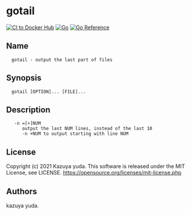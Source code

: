 # gotail

[![CI to Docker Hub](https://github.com/Iovesophy/gotail/actions/workflows/docker.yml/badge.svg)](https://github.com/Iovesophy/gotail/actions/workflows/docker.yml) [![Go](https://github.com/Iovesophy/gotail/actions/workflows/go.yml/badge.svg)](https://github.com/Iovesophy/gotail/actions/workflows/go.yml) [![Go Reference](https://pkg.go.dev/badge/github.com/Iovesophy/gotail.svg)](https://pkg.go.dev/github.com/Iovesophy/gotail)

## Name
      gotail - output the last part of files

## Synopsis
      gotail [OPTION]... [FILE]...

## Description
       -n =[+]NUM
          output the last NUM lines, instead of the last 10
          -n +NUM to output starting with line NUM

## License
Copyright (c) 2021 Kazuya yuda.
This software is released under the MIT License, see LICENSE.
https://opensource.org/licenses/mit-license.php

## Authors
kazuya yuda.
